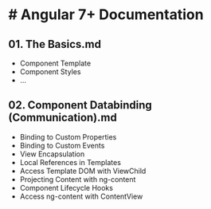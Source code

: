# # Angular 7+ Documentation

## 01. The Basics.md
- Component Template
- Component Styles
- ...

## 02. Component Databinding (Communication).md
- Binding to Custom Properties
- Binding to Custom Events
- View Encapsulation
- Local References in Templates
- Access Template DOM with ViewChild
- Projecting Content with ng-content
- Component Lifecycle Hooks
- Access ng-content with ContentView